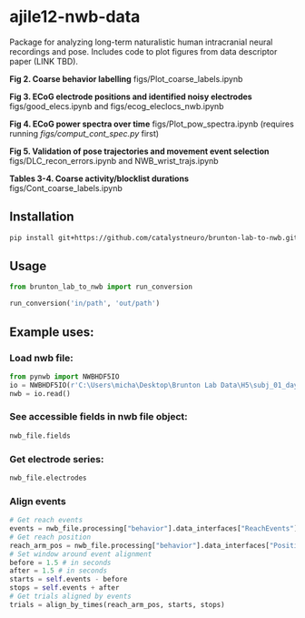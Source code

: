 # ajile12-nwb-data
Package for analyzing long-term naturalistic human intracranial neural recordings and pose.
Includes code to plot figures from data descriptor paper (LINK TBD).

**Fig 2. Coarse behavior labelling** figs/Plot_coarse_labels.ipynb

**Fig 3. ECoG electrode positions and identified noisy electrodes** figs/good_elecs.ipynb and figs/ecog_eleclocs_nwb.ipynb

**Fig 4. ECoG power spectra over time** figs/Plot_pow_spectra.ipynb (requires running *figs/comput_cont_spec.py* first)

**Fig 5. Validation of pose trajectories and movement event selection** figs/DLC_recon_errors.ipynb and NWB_wrist_trajs.ipynb

**Tables 3-4. Coarse activity/blocklist durations** figs/Cont_coarse_labels.ipynb


## Installation
```bash
pip install git+https://github.com/catalystneuro/brunton-lab-to-nwb.git
```

## Usage
```python
from brunton_lab_to_nwb import run_conversion

run_conversion('in/path', 'out/path')
```

## Example uses: 
### Load nwb file:
```python
from pynwb import NWBHDF5IO
io = NWBHDF5IO(r'C:\Users\micha\Desktop\Brunton Lab Data\H5\subj_01_day_3.nwb', mode='r')
nwb = io.read()
```

### See accessible fields in nwb file object:
```python
nwb_file.fields
```

### Get electrode series:
```python
nwb_file.electrodes
```

### Align events
```python
# Get reach events
events = nwb_file.processing["behavior"].data_interfaces["ReachEvents"]
# Get reach position
reach_arm_pos = nwb_file.processing["behavior"].data_interfaces["Position"]["L_Wrist"]
# Set window around event alignment
before = 1.5 # in seconds
after = 1.5 # in seconds
starts = self.events - before
stops = self.events + after
# Get trials aligned by events
trials = align_by_times(reach_arm_pos, starts, stops)
```
